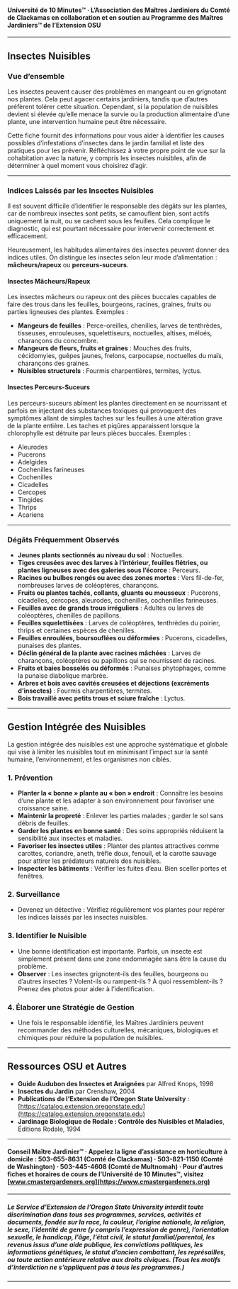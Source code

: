 #### Université de 10 Minutes™ · L’Association des Maîtres Jardiniers du Comté de Clackamas en collaboration et en soutien au Programme des Maîtres Jardiniers™ de l’Extension OSU

---

## Insectes Nuisibles

### Vue d’ensemble

Les insectes peuvent causer des problèmes en mangeant ou en grignotant nos plantes. Cela peut agacer certains jardiniers, tandis que d’autres préfèrent tolérer cette situation. Cependant, si la population de nuisibles devient si élevée qu’elle menace la survie ou la production alimentaire d’une plante, une intervention humaine peut être nécessaire.

Cette fiche fournit des informations pour vous aider à identifier les causes possibles d’infestations d’insectes dans le jardin familial et liste des pratiques pour les prévenir. Réfléchissez à votre propre point de vue sur la cohabitation avec la nature, y compris les insectes nuisibles, afin de déterminer à quel moment vous choisirez d’agir.

---

### Indices Laissés par les Insectes Nuisibles

Il est souvent difficile d’identifier le responsable des dégâts sur les plantes, car de nombreux insectes sont petits, se camouflent bien, sont actifs uniquement la nuit, ou se cachent sous les feuilles. Cela complique le diagnostic, qui est pourtant nécessaire pour intervenir correctement et efficacement.

Heureusement, les habitudes alimentaires des insectes peuvent donner des indices utiles. On distingue les insectes selon leur mode d’alimentation : **mâcheurs/rapeux** ou **perceurs-suceurs**.

#### Insectes Mâcheurs/Rapeux

Les insectes mâcheurs ou rapeux ont des pièces buccales capables de faire des trous dans les feuilles, bourgeons, racines, graines, fruits ou parties ligneuses des plantes. Exemples :

- **Mangeurs de feuilles** : Perce-oreilles, chenilles, larves de tenthrèdes, tisseuses, enrouleuses, squelettiseurs, noctuelles, altises, méloés, charançons du concombre.
- **Mangeurs de fleurs, fruits et graines** : Mouches des fruits, cécidomyies, guêpes jaunes, frelons, carpocapse, noctuelles du maïs, charançons des graines.
- **Nuisibles structurels** : Fourmis charpentières, termites, lyctus.

#### Insectes Perceurs-Suceurs

Les perceurs-suceurs abîment les plantes directement en se nourrissant et parfois en injectant des substances toxiques qui provoquent des symptômes allant de simples taches sur les feuilles à une altération grave de la plante entière. Les taches et piqûres apparaissent lorsque la chlorophylle est détruite par leurs pièces buccales. Exemples :

- Aleurodes
- Pucerons
- Adelgides
- Cochenilles farineuses
- Cochenilles
- Cicadelles
- Cercopes
- Tingides
- Thrips
- Acariens

---

### Dégâts Fréquemment Observés

- **Jeunes plants sectionnés au niveau du sol** : Noctuelles.
- **Tiges creusées avec des larves à l’intérieur, feuilles flétries, ou plantes ligneuses avec des galeries sous l’écorce** : Perceurs.
- **Racines ou bulbes rongés ou avec des zones mortes** : Vers fil-de-fer, nombreuses larves de coléoptères, charançons.
- **Fruits ou plantes tachés, collants, gluants ou mousseux** : Pucerons, cicadelles, cercopes, aleurodes, cochenilles, cochenilles farineuses.
- **Feuilles avec de grands trous irréguliers** : Adultes ou larves de coléoptères, chenilles de papillons.
- **Feuilles squelettisées** : Larves de coléoptères, tenthrèdes du poirier, thrips et certaines espèces de chenilles.
- **Feuilles enroulées, boursouflées ou déformées** : Pucerons, cicadelles, punaises des plantes.
- **Déclin général de la plante avec racines mâchées** : Larves de charançons, coléoptères ou papillons qui se nourrissent de racines.
- **Fruits et baies bosselés ou déformés** : Punaises phytophages, comme la punaise diabolique marbrée.
- **Arbres et bois avec cavités creusées et déjections (excréments d’insectes)** : Fourmis charpentières, termites.
- **Bois travaillé avec petits trous et sciure fraîche** : Lyctus.

---

## Gestion Intégrée des Nuisibles

La gestion intégrée des nuisibles est une approche systématique et globale qui vise à limiter les nuisibles tout en minimisant l’impact sur la santé humaine, l’environnement, et les organismes non ciblés.

### 1. Prévention

- **Planter la « bonne » plante au « bon » endroit** : Connaître les besoins d’une plante et les adapter à son environnement pour favoriser une croissance saine.
- **Maintenir la propreté** : Enlever les parties malades ; garder le sol sans débris de feuilles.
- **Garder les plantes en bonne santé** : Des soins appropriés réduisent la sensibilité aux insectes et maladies.
- **Favoriser les insectes utiles** : Planter des plantes attractives comme carottes, coriandre, aneth, trèfle doux, fenouil, et la carotte sauvage pour attirer les prédateurs naturels des nuisibles.
- **Inspecter les bâtiments** : Vérifier les fuites d’eau. Bien sceller portes et fenêtres.

### 2. Surveillance

- Devenez un détective : Vérifiez régulièrement vos plantes pour repérer les indices laissés par les insectes nuisibles.

### 3. Identifier le Nuisible

- Une bonne identification est importante. Parfois, un insecte est simplement présent dans une zone endommagée sans être la cause du problème.
- **Observer** : Les insectes grignotent-ils des feuilles, bourgeons ou d’autres insectes ? Volent-ils ou rampent-ils ? À quoi ressemblent-ils ? Prenez des photos pour aider à l’identification.

### 4. Élaborer une Stratégie de Gestion

- Une fois le responsable identifié, les Maîtres Jardiniers peuvent recommander des méthodes culturelles, mécaniques, biologiques et chimiques pour réduire la population de nuisibles.

---

## Ressources OSU et Autres

- **Guide Audubon des Insectes et Araignées** par Alfred Knops, 1998
- **Insectes du Jardin** par Crenshaw, 2004
- **Publications de l’Extension de l’Oregon State University** : [https://catalog.extension.oregonstate.edu](https://catalog.extension.oregonstate.edu)
- **Jardinage Biologique de Rodale : Contrôle des Nuisibles et Maladies**, Éditions Rodale, 1994

---

#### Conseil Maître Jardinier™ · Appelez la ligne d’assistance en horticulture à domicile : 503-655-8631 (Comté de Clackamas) · 503-821-1150 (Comté de Washington) · 503-445-4608 (Comté de Multnomah) · Pour d’autres fiches et horaires de cours de l’Université de 10 Minutes™, visitez [www.cmastergardeners.org](https://www.cmastergardeners.org)

---

##### Le Service d’Extension de l’Oregon State University interdit toute discrimination dans tous ses programmes, services, activités et documents, fondée sur la race, la couleur, l’origine nationale, la religion, le sexe, l’identité de genre (y compris l’expression de genre), l’orientation sexuelle, le handicap, l’âge, l’état civil, le statut familial/parental, les revenus issus d’une aide publique, les convictions politiques, les informations génétiques, le statut d’ancien combattant, les représailles, ou toute action antérieure relative aux droits civiques. (Tous les motifs d’interdiction ne s’appliquent pas à tous les programmes.)
---